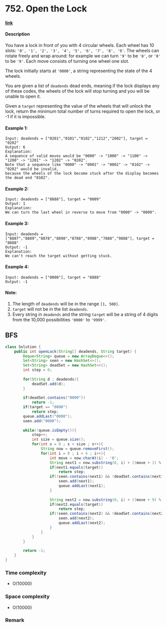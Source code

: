 # 752. Open the Lock

#### [link](https://leetcode.com/problems/open-the-lock/)

#### Description
You have a lock in front of you with 4 circular wheels. Each wheel has 10 slots: `'0', '1', '2', '3', '4', '5', '6', '7', '8', '9'`. The wheels can rotate freely and wrap around: for example we can turn `'9'` to be `'0'`, or `'0'` to be `'9'`. Each move consists of turning one wheel one slot.

The lock initially starts at `'0000'`, a string representing the state of the 4 wheels.

You are given a list of `deadends` dead ends, meaning if the lock displays any of these codes, the wheels of the lock will stop turning and you will be unable to open it.

Given a `target` representing the value of the wheels that will unlock the lock, return the minimum total number of turns required to open the lock, or -1 if it is impossible.

#### Example 1:
```
Input: deadends = ["0201","0101","0102","1212","2002"], target = "0202"
Output: 6
Explanation:
A sequence of valid moves would be "0000" -> "1000" -> "1100" -> "1200" -> "1201" -> "1202" -> "0202".
Note that a sequence like "0000" -> "0001" -> "0002" -> "0102" -> "0202" would be invalid,
because the wheels of the lock become stuck after the display becomes the dead end "0102".
```
#### Example 2:
```
Input: deadends = ["8888"], target = "0009"
Output: 1
Explanation:
We can turn the last wheel in reverse to move from "0000" -> "0009".
```
#### Example 3:
```
Input: deadends = ["8887","8889","8878","8898","8788","8988","7888","9888"], target = "8888"
Output: -1
Explanation:
We can't reach the target without getting stuck.
```
#### Example 4:
```
Input: deadends = ["0000"], target = "8888"
Output: -1
```

#### Note:
1. The length of `deadends` will be in the range `[1, 500]`.
2. `target` will not be in the list `deadends`.
3. Every string in `deadends` and the string `target` will be a string of 4 digits from the 10,000 possibilities `'0000'` to `'9999'`.

## BFS
```java
class Solution {
    public int openLock(String[] deadends, String target) {
        Deque<String> queue = new ArrayDeque<>();
        Set<String> seen = new HashSet<>();
        Set<String> deadSet = new HashSet<>();
        int step = 0;
        
        for(String d : deadends){
            deadSet.add(d);
        }
        
        if(deadSet.contains("0000"))
            return -1;
        if(target == "0000")
            return step;
        queue.addLast("0000");
        seen.add("0000");
        
        while(!queue.isEmpty()){
            step++;
            int size = queue.size();
            for(int s = 0 ; s < size ; s++){
                String now = queue.removeFirst();
                for(int i = 0 ; i < 4 ; i++){
                    int move = now.charAt(i) - '0';
                    String next1 = now.substring(0, i) + ((move + 1) % 10) + now.substring(i + 1, 4);
                    if(next1.equals(target))
                        return step;
                    if(!seen.contains(next1) && !deadSet.contains(next1)){
                        seen.add(next1);
                        queue.addLast(next1);
                    }
                    
                    String next2 = now.substring(0, i) + ((move + 9) % 10) + now.substring(i + 1, 4);
                    if(next2.equals(target))
                        return step;
                    if(!seen.contains(next2) && !deadSet.contains(next2)){
                        seen.add(next2);
                        queue.addLast(next2);
                    }
                }
            }
        }
        
        return -1;
    }
}
```
### Time complexity
* O(10000)
### Space complexity
* O(10000)
### Remark